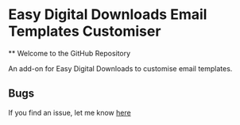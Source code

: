 # Easy Digital Downloads Email Templates Customiser

** Welcome to the GitHub Repository

An add-on for Easy Digital Downloads to customise email templates.

## Bugs
If you find an issue, let me know [here](https://github.com/sunnyratilal/EDD-Email-Templates-Customiser/issues?state=open)